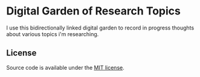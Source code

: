 # Digital Garden of Research Topics

I use this bidirectionally linked digital garden to record in progress thoughts
about various topics i'm researching.

## License

Source code is available under the [MIT license](LICENSE.md).
